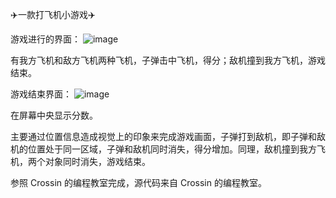 ✈️一款打飞机小游戏✈️

游戏进行的界面：
![image](https://github.com/gwgvvSue/Collection/blob/master/plane_game/_image/2018-12-08/%E5%B1%8F%E5%B9%95%E5%BF%AB%E7%85%A7%202018-12-08%20%E4%B8%8B%E5%8D%887.37.29.png)

有我方飞机和敌方飞机两种飞机，子弹击中飞机，得分；敌机撞到我方飞机，游戏结束。

游戏结束界面：
![image](https://github.com/gwgvvSue/Collection/blob/master/plane_game/_image/2018-12-08/%E5%B1%8F%E5%B9%95%E5%BF%AB%E7%85%A7%202018-12-08%20%E4%B8%8B%E5%8D%887.38.59.png)

在屏幕中央显示分数。

主要通过位置信息造成视觉上的印象来完成游戏画面，子弹打到敌机，即子弹和敌机的位置处于同一区域，子弹和敌机同时消失，得分增加。同理，敌机撞到我方飞机，两个对象同时消失，游戏结束。

参照 Crossin 的编程教室完成，源代码来自 Crossin 的编程教室。


